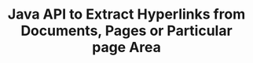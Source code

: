 ---
############################# Static ############################
layout: "auto-gen-gist"
draft: false
path: "parser/java/extract/ppsm"
otherformats: DOC DOT DOCX DOCM DOTX DOTM TXT ODT OTT RTF PDF XHTML MHTML MD XML EPUB FB2 CHM XLS XLT XLSX XLSM XLSB XLTX XLTM ODS CSV OTS XLA XLAM PPT PPTX  PPS POT PPSX PPTM POTX ODP OTP PST OST EML EMLX MSG ONE 

############################# Head ############################
head_title: "Hyperlinks Extraction from Documents, Pages or Page Area via Java API"
head_description: "GroupDocs.Parser Java API allows developers to extract hyperlinks from documents, doc’s page or specific page area of Excel, PowerPoint, PDF, Outlook & more."

############################# Header ############################
title: "Java API to Extract Hyperlinks from Documents, Pages or Particular page Area "
description: "GroupDocs.Parser Java API makes developers job easy by allowing them to extract hyperlinks from documents, document’s page or specific page Area of  PDF, DOCX, PPTX, EML, MSG, XLS, XLSX, CSV, RTF, EPUB and many more."

######################### Download Button #######################
button:
    enable: true

############################# About ############################
about:
    enable: true
    title: "How to Perform Hyperlinks Extraction from Various Documents via Java?"
    content: |
       This web page explains how to parse and extract hyperlinks from different types of document, document’s page or a particular area of a page using just a couple of lines of Java code.  Hyperlink can be very useful to navigate between pages or Web sites and can points to an entire document or to a particular part within a document, graphics, sounds, e-mail addresses and more.   GroupDocs.Parser for Java is a very powerful API that allows software developers to parse documents and extract text as well as metadata from various popular documents inside their own Java applications. It has included several advanced features for extracting text & hyperlinks from  various documents types such as PDF, Emails, Ebooks, Microsoft Office formats: Word (DOC, DOCX), PowerPoint (PPT, PPTX), Excel (XLS, XLSX), LibreOffice formats and many more.

############################# content ############################
steps:
    enable: true
    block:
    - title_left: "How to Extract Hyperlinks from PPSM Documents"
      content_left: |
       GroupDocs.Parser Java has included functionality for extracting Hyperlinks from PPSM documents. The following Java code example shows how hyperlinks can be extracted from PPSM document. 

      title_right: "Extract Hyperlinks via Java"
      content_right: |
        * Create an instance of [Parser](https://apireference.groupdocs.com/parser/java/com.groupdocs.parser/Parser) 
        * Check if the document supports hyperlink extraction
        * Extract hyperlinks from the document
        * Call [GetHyperlinks](https://apireference.groupdocs.com/parser/java/com.groupdocs.parser/Parser#getHyperlinks()) method extract all hyperlinks from the whole document.
        * Iterate over hyperlinks and Print the hyperlink URL

      gisthash: "036de701f5f17a02dd2353ee547afd5b"
      gistfile: "extract_hyperlinks_form_documents.java"

    - title_left: "How to Extract Hyperlinks from PPSM Documents Page"
      content_left: |
       GroupDocs.Parser .NET allows software developers to extract hyperlinks from PPSM documents with a couple of lines of code. The below C# .NET code shows hyperlinks extraction inside a PPSM document. 

      title_right: "Extract Hyperlinks via Java"
      content_right: |
        * Create an instance of [Parser](https://apireference.groupdocs.com/parser/java/com.groupdocs.parser/Parser) 
        * Check if the document supports hyperlink extraction
        * Get document info by calling [getDocumentInfo](https://apireference.groupdocs.com/parser/java/com.groupdocs.parser/Parser#getDocumentInfo()) method.
        * Iterate over pages and Print a page number
        * Extract hyperlinks from the document
        * Call [GetHyperlinks](https://apireference.groupdocs.com/parser/java/com.groupdocs.parser/Parser#getHyperlinks()) method extract all hyperlinks from the whole document.
        * Iterate over hyperlinks and Print the hyperlink URL
     
      gisthash: "bcca6319f2287edb7295443c1def46ee"
      gistfile: "extract_hyperlinks_form_documents_page.java"
      
    - title_left: "Extract Hyperlinks from PPSM Documents Page Area"
      content_left: |
       GroupDocs.Parser Java API has provided complete support to extract hyperlinks from PPSM document's page ease. The following Java code shows how programmers can extract hyperlinks from a PPSM document page area inside their own Java applications.

      title_right: "How to Extract Hyperlinks using Java?"
      content_right: |
        * Create an instance of [Parser](https://apireference.groupdocs.com/parser/java/com.groupdocs.parser/Parser) 
        * Check document for hyperlink extraction support
        * Create the options which are used for hyperlink extraction
        * Call [GetHyperlinks](https://apireference.groupdocs.com/parser/java/com.groupdocs.parser/Parser#getHyperlinks()) method extract all hyperlinks from the whole document.
        * Iterate over hyperlinks and Print the hyperlink URL
     
      gisthash: "4aefff1fcc6733c0fc12b736d7e36711"
      gistfile: "hyperlinks_extraction_from_document_page_area.java"

    - title_left: "System Requirements"
      content_left: |
        GroupDocs.Parser for Java is supported on all major platforms and operating systems. It can generate documents in Microsoft Word, Excel, PowerPoint, Outlook, OpenOffice & 50+ other formats. For complete system requirements guide, please visit system requirements before executing the code below, please make sure that you have the following prerequisites installed on your system:
        * Operating Systems: Microsoft Windows, Linux, MacOS
        * Java Versions Support: J2SE 7.0 (1.7), J2SE 8.0 (1.8) or above
        * Get the latest version of GroupDocs.Assembly Java APIs from GroupDocs [Repository](https://repository.groupdocs.com/webapp/#/artifacts/browse/tree/General/repo/com/groupdocs/groupdocs-parser)
        
      title_right: "Why Use GroupDocs.Assembly"
      content_right: |
        * Extract a plain text from any of the supported documents.
        * Table of contents extraction support
        * Extract formatted text, metadata, images, containers, and attachments.
        * Documents parsing via user-defined templates.
        * Search Text using keyword or regular expression. 
        * Structured text extraction support
        * Extract table of contents for some supported document formats.
        * Parse form data from PDF documents.

demos:
    enable: true
        

about_formats:
    enable: true


more_formats:
    enable: true


back_to_top:
    enable: true
---